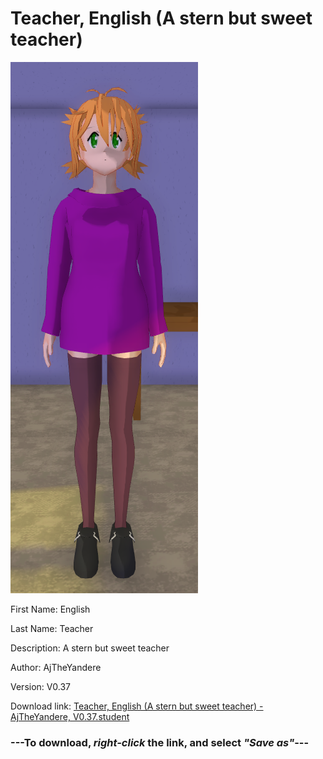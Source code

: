 # Teacher, English (A stern but sweet teacher)

<img src = "https://raw.githubusercontent.com/Arbiter1223/Daigaku-Gurashi-Custom-Students/master/Students/Files/Teacher%2C%20English%20(A%20stern%20but%20sweet%20teacher).png">

First Name: English

Last Name: Teacher

Description: A stern but sweet teacher

Author: AjTheYandere

Version: V0.37

Download link: <a href="https://raw.githubusercontent.com/Arbiter1223/Daigaku-Gurashi-Custom-Students/master/Students/Files/Teacher%2C%20English%20(A%20stern%20but%20sweet%20teacher)%20-%20AjTheYandere%2C%20V0.37.student">Teacher, English (A stern but sweet teacher) - AjTheYandere, V0.37.student</a>

### ---**To download, _right-click_ the link, and select _"Save as"_**---
